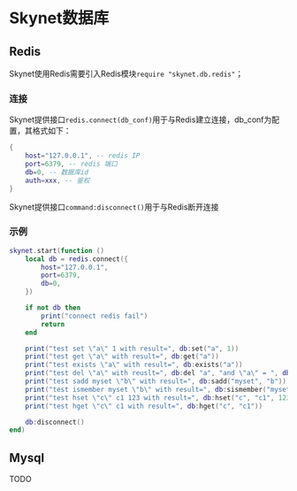 # Skynet数据库



## Redis

Skynet使用Redis需要引入Redis模块`require "skynet.db.redis"`；

### 连接

Skynet提供接口`redis.connect(db_conf)`用于与Redis建立连接，db_conf为配置，其格式如下：

```lua
{
	host="127.0.0.1", -- redis IP
	port=6379, -- redis 端口
	db=0, -- 数据库id
    auth=xxx, -- 鉴权
}
```

Skynet提供接口`command:disconnect()`用于与Redis断开连接

### 示例

```lua
skynet.start(function ()
    local db = redis.connect({
        host="127.0.0.1",
        port=6379,
        db=0,
    })

    if not db then
        print("connect redis fail")
        return
    end

    print("test set \"a\" 1 with result=", db:set("a", 1))
    print("test get \"a\" with result=", db:get("a"))
    print("test exists \"a\" with result=", db:exists("a"))
    print("test del \"a\" with reuslt=", db:del "a", "and \"a\" = ", db:get("a"))
    print("test sadd myset \"b\" with result=", db:sadd("myset", "b"))
    print("test ismember myset \"b\" with result=", db:sismember("myset", "b"))
    print("test hset \"c\" c1 123 with result=", db:hset("c", "c1", 123))
    print("test hget \"c\" c1 with result=", db:hget("c", "c1"))

    db:disconnect()
end)
```



## Mysql

TODO

